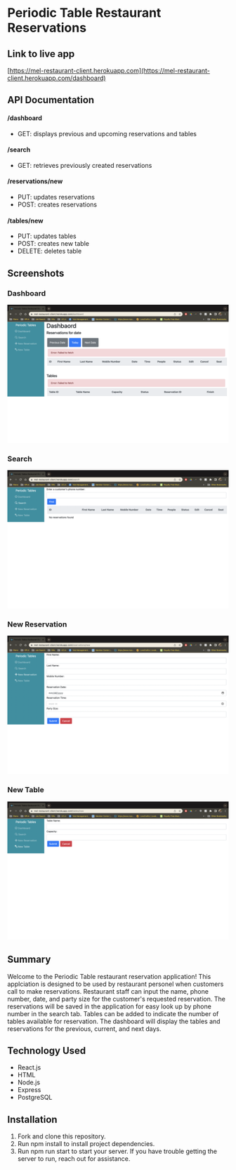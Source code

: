 # Periodic Table Restaurant Reservations

## Link to live app
[https://mel-restaurant-client.herokuapp.com](https://mel-restaurant-client.herokuapp.com/dashboard)

## API Documentation 

#### /dashboard

- GET: displays previous and upcoming reservations and tables

#### /search

- GET: retrieves previously created reservations

#### /reservations/new

- PUT: updates reservations
- POST: creates reservations

#### /tables/new

- PUT: updates tables
- POST: creates new table 
- DELETE: deletes table

## Screenshots
### Dashboard
![Dashboard](https://github.com/melwong08/restaurant-reservation/blob/main/images/dashboard.png)
### Search
![Search](https://github.com/melwong08/restaurant-reservation/blob/main/images/search.png)
### New Reservation
![New Reservation](https://github.com/melwong08/restaurant-reservation/blob/main/images/new-reservation.png)
### New Table
![New Table](https://github.com/melwong08/restaurant-reservation/blob/main/images/new-table.png)

## Summary

Welcome to the Periodic Table restaurant reservation application! This applciation is designed to be used by restaurant personel when customers call to make reservations. Restaurant staff can input the name, phone number, date, and party size for the customer's requested reservation. The reservations will be saved in the application for easy look up by phone number in the search tab. Tables can be added to indicate the number of tables available for reservation. The dashboard will display the tables and reservations for the previous, current, and next days. 

## Technology Used

- React.js
- HTML
- Node.js
- Express
- PostgreSQL

## Installation

1. Fork and clone this repository.
2. Run npm install to install project dependencies.
3. Run npm run start to start your server.
If you have trouble getting the server to run, reach out for assistance.